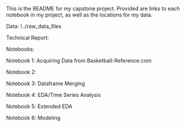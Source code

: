 This is the README for my capstone project. Provided are links to each notebook in my project, as well as the locations for my data.

Data: !../raw_data_files

Technical Report: 

Notebooks:

Notebook 1: Acquiring Data from Basketball-Reference.com

Notebook 2: 

Notebook 3: Dataframe Merging

Notebook 4: EDA/Time Series Analysis

Notebook 5: Extended EDA

Notebook 6: Modeling


